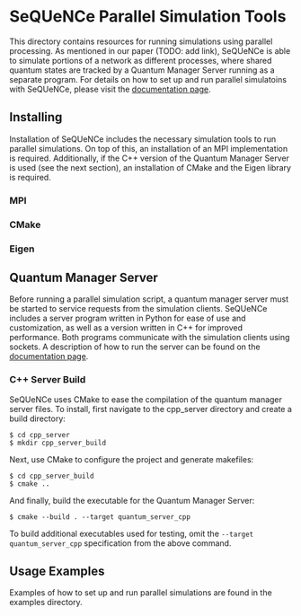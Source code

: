 # SeQUeNCe Parallel Simulation Tools

This directory contains resources for running simulations using parallel processing. As mentioned in our paper (TODO: add link), SeQUeNCe is able to simulate portions of a network as different processes, where shared quantum states are tracked by a Quantum Manager Server running as a separate program. For details on how to set up and run parallel simulatoins with SeQUeNCe, please visit the [documentation page](https://sequence-toolbox.github.io/).

## Installing
Installation of SeQUeNCe includes the necessary simulation tools to run parallel simulations. On top of this, an installation of an MPI implementation is required. Additionally, if the C++ version of the Quantum Manager Server is used (see the next section), an installation of CMake and the Eigen library is required.

### MPI

### CMake

### Eigen

## Quantum Manager Server
Before running a parallel simulation script, a quantum manager server must be started to service requests from the simulation clients. SeQUeNCe includes a server program written in Python for ease of use and customization, as well as a version written in C++ for improved performance. Both programs communicate with the simulation clients using sockets. A description of how to run the server can be found on the [documentation page](https://sequence-toolbox.github.io/).

### C++ Server Build
SeQUeNCe uses CMake to ease the compilation of the quantum manager server files. To install, first navigate to the cpp\_server directory and create a build directory:
```
$ cd cpp_server
$ mkdir cpp_server_build
```
Next, use CMake to configure the project and generate makefiles:
```
$ cd cpp_server_build
$ cmake ..
```
And finally, build the executable for the Quantum Manager Server:
```
$ cmake --build . --target quantum_server_cpp
```
To build additional executables used for testing, omit the `--target quantum_server_cpp` specification from the above command.

## Usage Examples
Examples of how to set up and run parallel simulations are found in the examples directory.
